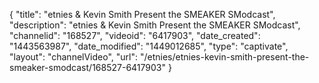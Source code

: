 {
    "title": "etnies & Kevin Smith Present the SMEAKER SModcast",
    "description": "etnies & Kevin Smith Present the SMEAKER SModcast",
    "channelid": "168527",
    "videoid": "6417903",
    "date_created": "1443563987",
    "date_modified": "1449012685",
    "type": "captivate",
    "layout": "channelVideo",
    "url": "\/etnies\/etnies-kevin-smith-present-the-smeaker-smodcast\/168527-6417903"
}